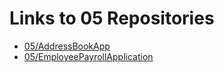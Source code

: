# Links to 05 Repositories

- [05/AddressBookApp](https://github.com/ananyagaur-23/AddressBookApp)
- [05/EmployeePayrollApplication](https://github.com/ananyagaur-23/EmployeePayrollApplication)